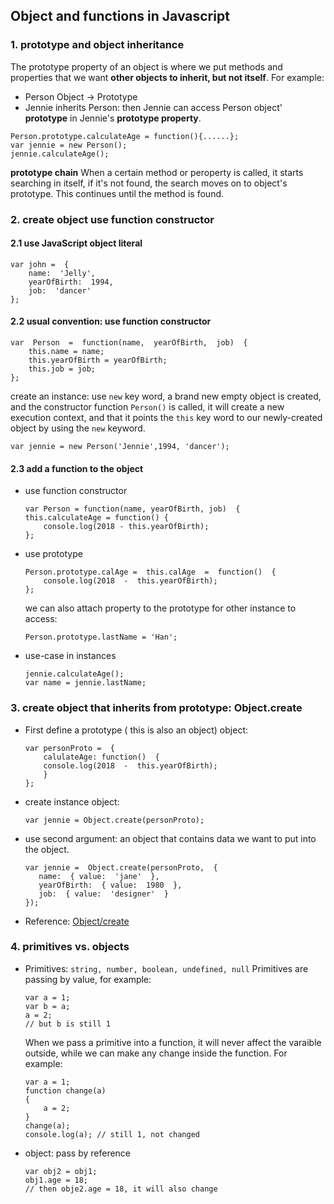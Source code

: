 ## Object and functions in Javascript

### 1. prototype and object inheritance
The prototype property of an object is where we  put methods and properties that we want **other objects to inherit, but not itself**.
For example:
* Person Object -> Prototype
* Jennie inherits  Person: then Jennie can access Person object' **prototype** in Jennie's **prototype property**.
```
Person.prototype.calculateAge = function(){......};
var jennie = new Person();
jennie.calculateAge();
```
**prototype chain**
When a certain method or peroperty is called, it starts searching in itself, if it's not found, the search moves on to object's prototype. This continues until the method is found.


### 2. create object use function constructor
#### 2.1 use JavaScript object literal
```
var john =  {
	name:  'Jelly',
	yearOfBirth:  1994,
	job:  'dancer'
};
```
#### 2.2 usual convention: use function constructor
```
var  Person  =  function(name,  yearOfBirth,  job)  {
	this.name = name;
	this.yearOfBirth = yearOfBirth;
	this.job = job;
};
```
create an instance: use `new` key word, a brand new empty object is created, and the constructor  function `Person()` is called, it will create a new execution context, and that it points the `this` key word to our newly-created object by using the `new` keyword.
```
var jennie = new Person('Jennie',1994, 'dancer');
```

#### 2.3 add a function to the object
* use function constructor
	```
	var Person = function(name, yearOfBirth, job)  {
	this.calculateAge = function() {
		console.log(2018 - this.yearOfBirth);
	};
	```
* use prototype
	```
	Person.prototype.calAge =  this.calAge  =  function()  {
		console.log(2018  -  this.yearOfBirth);
	};
	```
	we can also attach property to the prototype for other instance to access:
	```
	Person.prototype.lastName = 'Han';
	```
* use-case in instances
	```
	jennie.calculateAge();
	var name = jennie.lastName;
	```
### 3. create object that inherits from prototype: Object.create
* First define a prototype ( this is also an object) object:
	```
	var personProto =  {
		calulateAge: function()  {
		console.log(2018  -  this.yearOfBirth);
		}
	};
	```
* create instance object:
	```
	var jennie = Object.create(personProto);
  ```
 
 * use second argument: an object that contains data we want to put into the object.
	 ```
	 var jennie =  Object.create(personProto,  {
		name:  { value:  'jane'  },
		yearOfBirth:  { value:  1980  },
		job:  { value:  'designer'  }
	});
	```
* Reference:
[Object/create](https://developer.mozilla.org/en-US/docs/Web/JavaScript/Reference/Global_Objects/Object/create)

### 4. primitives vs. objects
* Primitives: `string, number, boolean, undefined, null`
   Primitives are passing by value, for example:
   ```
   var a = 1;
   var b = a;
   a = 2;
   // but b is still 1
  ```
	 When we pass a primitive into a function, it will never affect the varaible outside, while we can make any change inside the function. For example:
	 ```
	 var a = 1;
	 function change(a)
	 {
		 a = 2;
	 }
	 change(a);
	 console.log(a); // still 1, not changed
	 ```
 * object: pass by reference
   ```
   var obj2 = obj1;
   obj1.age = 18;
   // then obje2.age = 18, it will also change
   ```